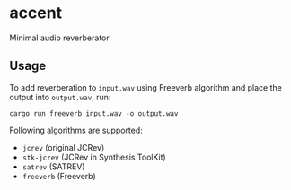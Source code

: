 # accent 
Minimal audio reverberator

## Usage
To add reverberation to `input.wav` using Freeverb algorithm and place the output into `output.wav`, run:
```
cargo run freeverb input.wav -o output.wav
```

Following algorithms are supported:
 - `jcrev` (original JCRev)
 - `stk-jcrev` (JCRev in Synthesis ToolKit)
 - `satrev` (SATREV)
 - `freeverb` (Freeverb)
